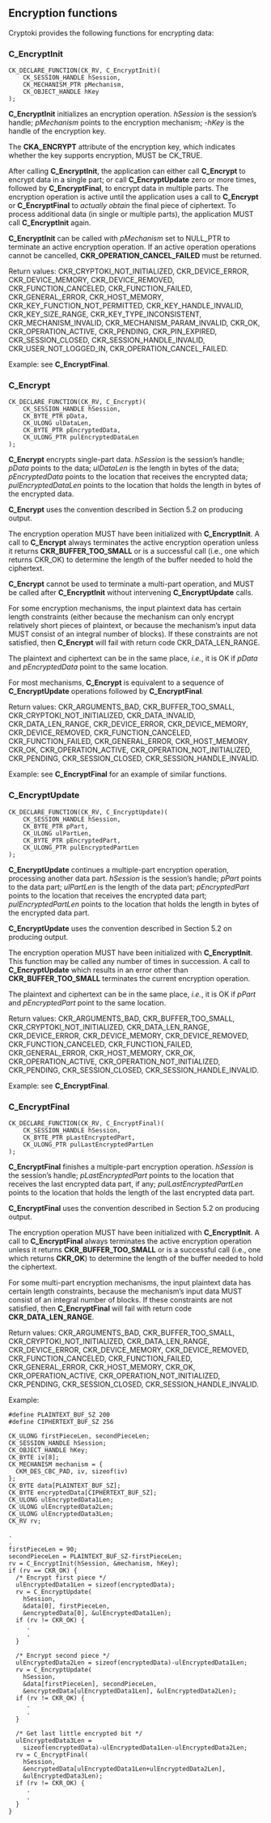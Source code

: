 ## Encryption functions

Cryptoki provides the following functions for encrypting data: 

### C_EncryptInit

~~~{.c}
CK_DECLARE_FUNCTION(CK_RV, C_EncryptInit)(
    CK_SESSION_HANDLE hSession,
    CK_MECHANISM_PTR pMechanism,
    CK_OBJECT_HANDLE hKey
);
~~~

**C_EncryptInit** initializes an encryption operation. _hSession_ is the
session’s handle; _pMechanism_ points to the encryption mechanism; _-hKey_ is
the handle of the encryption key.

The **CKA_ENCRYPT** attribute of the encryption key, which indicates whether the
key supports encryption, MUST be CK_TRUE.

After calling **C_EncryptInit**, the application can either call **C_Encrypt**
to encrypt data in a single part; or call **C_EncryptUpdate** zero or more
times, followed by **C_EncryptFinal**, to encrypt data in multiple parts. The
encryption operation is active until the application uses a call to
**C_Encrypt** or **C_EncryptFinal** to _actually obtain_ the final piece of
ciphertext. To process additional data (in single or multiple parts), the
application MUST call **C_EncryptInit** again.

**C_EncryptInit** can be called with _pMechanism_ set to NULL_PTR to terminate
an active encryption operation. If an active operation operations cannot be
cancelled, **CKR_OPERATION_CANCEL_FAILED** must be returned.

Return values: CKR_CRYPTOKI_NOT_INITIALIZED, CKR_DEVICE_ERROR,
CKR_DEVICE_MEMORY, CKR_DEVICE_REMOVED, CKR_FUNCTION_CANCELED,
CKR_FUNCTION_FAILED, CKR_GENERAL_ERROR, CKR_HOST_MEMORY,
CKR_KEY_FUNCTION_NOT_PERMITTED, CKR_KEY_HANDLE_INVALID, CKR_KEY_SIZE_RANGE,
CKR_KEY_TYPE_INCONSISTENT, CKR_MECHANISM_INVALID, CKR_MECHANISM_PARAM_INVALID,
CKR_OK, CKR_OPERATION_ACTIVE, CKR_PENDING, CKR_PIN_EXPIRED, CKR_SESSION_CLOSED,
CKR_SESSION_HANDLE_INVALID, CKR_USER_NOT_LOGGED_IN, CKR_OPERATION_CANCEL_FAILED.

Example: see **C_EncryptFinal**.

### C_Encrypt

~~~{.c}
CK_DECLARE_FUNCTION(CK_RV, C_Encrypt)(
    CK_SESSION_HANDLE hSession,
    CK_BYTE_PTR pData,
    CK_ULONG ulDataLen,
    CK_BYTE_PTR pEncryptedData,
    CK_ULONG_PTR pulEncryptedDataLen
);
~~~

**C_Encrypt** encrypts single-part data. _hSession_ is the session’s handle;
_pData_ points to the data; _ulDataLen_ is the length in bytes of the data;
_pEncryptedData_ points to the location that receives the encrypted data;
_pulEncryptedDataLen_ points to the location that holds the length in bytes of
the encrypted data.

**C_Encrypt** uses the convention described in Section 5.2 on producing output.

The encryption operation MUST have been initialized with **C_EncryptInit**. A
call to **C_Encrypt** always terminates the active encryption operation unless
it returns **CKR_BUFFER_TOO_SMALL** or is a successful call (i.e., one which
returns CKR_OK) to determine the length of the buffer needed to hold the
ciphertext.

**C_Encrypt** cannot be used to terminate a multi-part operation, and MUST be
called after **C_EncryptInit** without intervening **C_EncryptUpdate** calls.

For some encryption mechanisms, the input plaintext data has certain length
constraints (either because the mechanism can only encrypt relatively short
pieces of plaintext, or because the mechanism’s input data MUST consist of an
integral number of blocks). If these constraints are not satisfied, then
**C_Encrypt** will fail with return code CKR_DATA_LEN_RANGE.

The plaintext and ciphertext can be in the same place, _i.e._, it is OK if
_pData_ and _pEncryptedData_ point to the same location.

For most mechanisms, **C_Encrypt** is equivalent to a sequence of
**C_EncryptUpdate** operations followed by **C_EncryptFinal**.

Return values: CKR_ARGUMENTS_BAD, CKR_BUFFER_TOO_SMALL,
CKR_CRYPTOKI_NOT_INITIALIZED, CKR_DATA_INVALID, CKR_DATA_LEN_RANGE,
CKR_DEVICE_ERROR, CKR_DEVICE_MEMORY, CKR_DEVICE_REMOVED, CKR_FUNCTION_CANCELED,
CKR_FUNCTION_FAILED, CKR_GENERAL_ERROR, CKR_HOST_MEMORY, CKR_OK,
CKR_OPERATION_ACTIVE, CKR_OPERATION_NOT_INITIALIZED, CKR_PENDING,
CKR_SESSION_CLOSED, CKR_SESSION_HANDLE_INVALID.

Example: see **C_EncryptFinal** for an example of similar functions.

### C_EncryptUpdate

~~~{.c}
CK_DECLARE_FUNCTION(CK_RV, C_EncryptUpdate)(
    CK_SESSION_HANDLE hSession,
    CK_BYTE_PTR pPart,
    CK_ULONG ulPartLen,
    CK_BYTE_PTR pEncryptedPart,
    CK_ULONG_PTR pulEncryptedPartLen
);
~~~

**C_EncryptUpdate** continues a multiple-part encryption operation, processing
another data part. _hSession_ is the session’s handle; _pPart_ points to the
data part; _ulPartLen_ is the length of the data part; _pEncryptedPart_ points
to the location that receives the encrypted data part; _pulEncryptedPartLen_
points to the location that holds the length in bytes of the encrypted data
part.

**C_EncryptUpdate** uses the convention described in Section 5.2 on producing
output.

The encryption operation MUST have been initialized with **C_EncryptInit**. This
function may be called any number of times in succession. A call to
**C_EncryptUpdate** which results in an error other than
**CKR_BUFFER_TOO_SMALL** terminates the current encryption operation.

The plaintext and ciphertext can be in the same place, _i.e._, it is OK if
_pPart_ and _pEncryptedPart_ point to the same location.

Return values: CKR_ARGUMENTS_BAD, CKR_BUFFER_TOO_SMALL,
CKR_CRYPTOKI_NOT_INITIALIZED, CKR_DATA_LEN_RANGE, CKR_DEVICE_ERROR,
CKR_DEVICE_MEMORY, CKR_DEVICE_REMOVED, CKR_FUNCTION_CANCELED,
CKR_FUNCTION_FAILED, CKR_GENERAL_ERROR, CKR_HOST_MEMORY, CKR_OK,
CKR_OPERATION_ACTIVE, CKR_OPERATION_NOT_INITIALIZED, CKR_PENDING,
CKR_SESSION_CLOSED, CKR_SESSION_HANDLE_INVALID.

Example: see **C_EncryptFinal**.

### C_EncryptFinal

~~~{.c}
CK_DECLARE_FUNCTION(CK_RV, C_EncryptFinal)(
    CK_SESSION_HANDLE hSession,
    CK_BYTE_PTR pLastEncryptedPart,
    CK_ULONG_PTR pulLastEncryptedPartLen
);
~~~

**C_EncryptFinal** finishes a multiple-part encryption operation. _hSession_ is
the session’s handle; _pLastEncryptedPart_ points to the location that receives
the last encrypted data part, if any; _pulLastEncryptedPartLen_ points to the
location that holds the length of the last encrypted data part.

**C_EncryptFinal** uses the convention described in Section 5.2 on producing
output.

The encryption operation MUST have been initialized with **C_EncryptInit**. A
call to **C_EncryptFinal** always terminates the active encryption operation
unless it returns **CKR_BUFFER_TOO_SMALL** or is a successful call (i.e., one
which returns **CKR_OK**) to determine the length of the buffer needed to hold
the ciphertext.

For some multi-part encryption mechanisms, the input plaintext data has certain
length constraints, because the mechanism’s input data MUST consist of an
integral number of blocks. If these constraints are not satisfied, then
**C_EncryptFinal** will fail with return code **CKR_DATA_LEN_RANGE**.

Return values: CKR_ARGUMENTS_BAD, CKR_BUFFER_TOO_SMALL,
CKR_CRYPTOKI_NOT_INITIALIZED, CKR_DATA_LEN_RANGE, CKR_DEVICE_ERROR,
CKR_DEVICE_MEMORY, CKR_DEVICE_REMOVED, CKR_FUNCTION_CANCELED,
CKR_FUNCTION_FAILED, CKR_GENERAL_ERROR, CKR_HOST_MEMORY, CKR_OK,
CKR_OPERATION_ACTIVE, CKR_OPERATION_NOT_INITIALIZED, CKR_PENDING,
CKR_SESSION_CLOSED, CKR_SESSION_HANDLE_INVALID.

Example:

~~~{.c}
#define PLAINTEXT_BUF_SZ 200
#define CIPHERTEXT_BUF_SZ 256

CK_ULONG firstPieceLen, secondPieceLen;
CK_SESSION_HANDLE hSession;
CK_OBJECT_HANDLE hKey;
CK_BYTE iv[8];
CK_MECHANISM mechanism = {
  CKM_DES_CBC_PAD, iv, sizeof(iv)
};
CK_BYTE data[PLAINTEXT_BUF_SZ];
CK_BYTE encryptedData[CIPHERTEXT_BUF_SZ];
CK_ULONG ulEncryptedData1Len;
CK_ULONG ulEncryptedData2Len;
CK_ULONG ulEncryptedData3Len;
CK_RV rv;

.
.
firstPieceLen = 90;
secondPieceLen = PLAINTEXT_BUF_SZ-firstPieceLen;
rv = C_EncryptInit(hSession, &mechanism, hKey);
if (rv == CKR_OK) {
  /* Encrypt first piece */
  ulEncryptedData1Len = sizeof(encryptedData);
  rv = C_EncryptUpdate(
    hSession,
    &data[0], firstPieceLen,
    &encryptedData[0], &ulEncryptedData1Len);
  if (rv != CKR_OK) {
     .
     .
  }

  /* Encrypt second piece */
  ulEncryptedData2Len = sizeof(encryptedData)-ulEncryptedData1Len;
  rv = C_EncryptUpdate(
    hSession,
    &data[firstPieceLen], secondPieceLen,
    &encryptedData[ulEncryptedData1Len], &ulEncryptedData2Len);
  if (rv != CKR_OK) {
     .
     .
  }

  /* Get last little encrypted bit */
  ulEncryptedData3Len =
    sizeof(encryptedData)-ulEncryptedData1Len-ulEncryptedData2Len;
  rv = C_EncryptFinal(
    hSession,
    &encryptedData[ulEncryptedData1Len+ulEncryptedData2Len],
    &ulEncryptedData3Len);
  if (rv != CKR_OK) {
     .
     .
  }
}
~~~
